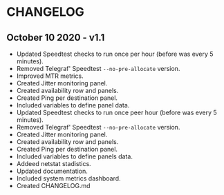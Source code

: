 # CHANGELOG

## October 10 2020 - v1.1

* Updated Speedtest checks to run once per hour (before was every 5 minutes).
* Removed Telegraf' Speedtest `--no-pre-allocate` version.
* Improved MTR metrics.
* Created Jitter monitoring panel.
* Created availability row and panels.
* Created Ping per destination panel.
* Included variables to define panel data.
* Updated Speedtest checks to run once peer hour (before was every 5 minutes).
* Removed Telegraf' Speedtest `--no-pre-allocate` version.
* Created Jitter monitoring panel.
* Created availability row and panels.
* Created Ping per destination panel.
* Included variables to define panels data.
* Addeed netstat stadistics.
* Updated documentation.
* Included system metrics dashboard.
* Created CHANGELOG.md
